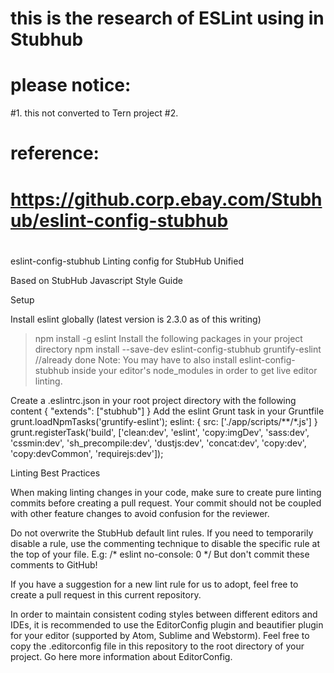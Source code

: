 # this is the research of ESLint using in Stubhub
# please notice:
#1. this not converted to Tern project
#2. 



# reference:
# https://github.corp.ebay.com/Stubhub/eslint-config-stubhub
# 
eslint-config-stubhub
Linting config for StubHub Unified

Based on StubHub Javascript Style Guide

Setup

Install eslint globally (latest version is 2.3.0 as of this writing)
> npm install -g eslint
Install the following packages in your project directory
> npm install --save-dev eslint-config-stubhub gruntify-eslint		//already done
Note: You may have to also install eslint-config-stubhub inside your editor's node_modules in order to get live editor linting.

Create a .eslintrc.json in your root project directory with the following content
{
    "extends": ["stubhub"]
}
Add the eslint Grunt task in your Gruntfile
grunt.loadNpmTasks('gruntify-eslint');
eslint: {
      src: ['./app/scripts/**/*.js']
}
grunt.registerTask('build', 
	['clean:dev', 'eslint', 'copy:imgDev', 'sass:dev', 'cssmin:dev', 'sh_precompile:dev', 
	'dustjs:dev', 'concat:dev', 'copy:dev', 'copy:devCommon', 'requirejs:dev']);

Linting Best Practices

When making linting changes in your code, make sure to create pure linting commits before creating a pull request. 
Your commit should not be coupled with other feature changes to avoid confusion for the reviewer.

Do not overwrite the StubHub default lint rules. 
If you need to temporarily disable a rule, use the commenting technique to disable the specific rule at the top of your file. 
E.g: /* eslint no-console: 0 */ But don't commit these comments to GitHub!

If you have a suggestion for a new lint rule for us to adopt, 
feel free to create a pull request in this current repository.

In order to maintain consistent coding styles between different editors and IDEs, 
it is recommended to use the EditorConfig plugin and beautifier plugin for your editor (supported by Atom, Sublime and Webstorm). 
Feel free to copy the .editorconfig file in this repository to the root directory of your project. Go here more information about EditorConfig.
